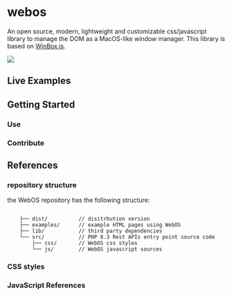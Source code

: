 # webos
An open source, modern, lightweight and customizable css/javascript library to manage the DOM as a MacOS-like window manager. This library is based on <a href="https://github.com/nextapps-de/winbox/tree/master">WinBox.js</a>.

<a target="_blank" href="https://github.com/nextapps-de/winbox/blob/master/LICENSE.md"><img src="https://img.shields.io/npm/l/winbox.svg"></a>

<a name="started"></a>

## Live Examples

## Getting Started

### Use

### Contribute

## References

### repository structure
the WebOS repository has the following structure:
```
    
    ├── dist/          // disitrbution version
    ├── examples/      // example HTML pages using WebOS
    ├── lib/           // third party dependencies
    └── src/           // PHP 8.3 Rest APIs entry point source code
        ├── css/       // WebOS css styles
        └── js/        // WebOS javascript sources
```

### CSS styles

### JavaScript References